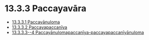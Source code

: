 # 13.3.3 Paccayavāra

* [13.3.3.1 Paccayānuloma](13.3.3/13.3.3.1.md)
* [13.3.3.2 Paccayapaccanīya](13.3.3/13.3.3.2.md)
* [13.3.3.3--4 Paccayānulomapaccanīya-paccayapaccanīyānuloma](13.3.3/13.3.3.3--4.md)
